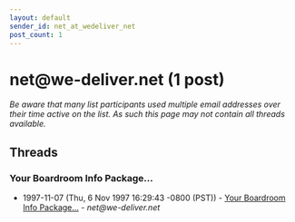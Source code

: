 ```yaml
---
layout: default
sender_id: net_at_wedeliver_net
post_count: 1
---
```


# net<span>@</span>we-deliver.net (1 post)

_Be aware that many list participants used multiple email addresses over their time active on the list. As such this page may not contain all threads available._

## Threads

### Your Boardroom Info Package...
+ 1997-11-07 (Thu, 6 Nov 1997 16:29:43 -0800 (PST)) - [Your Boardroom Info Package...](/archive/1997/11/f981cf5c1a28d13299911c4c8d0c206a15e8958f21e3ea8466f45ae826b815d9) - _net@we-deliver.net_

